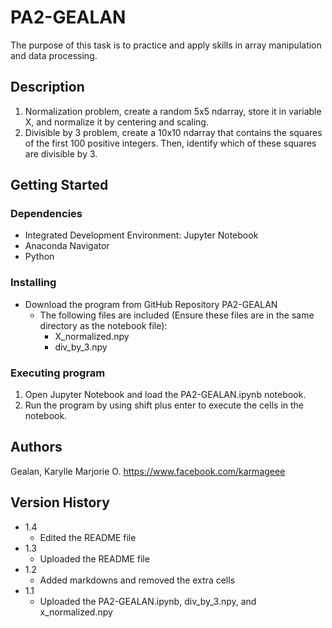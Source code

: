# PA2-GEALAN

The purpose of this task is to practice and apply skills in array manipulation and data processing.

## Description

1. Normalization problem, create a random 5x5 ndarray, store it in variable X, and normalize it by centering and scaling.
2. Divisible by 3 problem, create a 10x10 ndarray that contains the squares of the first 100 positive integers. Then, identify which of these squares are divisible by 3.

## Getting Started

### Dependencies

- Integrated Development Environment: Jupyter Notebook
- Anaconda Navigator
- Python

### Installing

- Download the program from GitHub Repository PA2-GEALAN
  - The following files are included (Ensure these files are in the same directory as the notebook file):
      - X_normalized.npy
      - div_by_3.npy

### Executing program

1. Open Jupyter Notebook and load the PA2-GEALAN.ipynb notebook.
2. Run the program by using shift plus enter to execute the cells in the notebook.

## Authors

Gealan, Karylle Marjorie O. https://www.facebook.com/karmageee

## Version History

- 1.4
  - Edited the README file
- 1.3
  -  Uploaded the README file
- 1.2
  -  Added markdowns and removed the extra cells
- 1.1
  -  Uploaded the PA2-GEALAN.ipynb, div_by_3.npy, and x_normalized.npy
